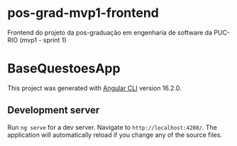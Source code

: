 
# pos-grad-mvp1-frontend
Frontend do projeto da pos-graduação em engenharia de software da PUC-RIO (mvp1 - sprint 1)

# BaseQuestoesApp

This project was generated with [Angular CLI](https://github.com/angular/angular-cli) version 16.2.0.

## Development server

Run `ng serve` for a dev server. Navigate to `http://localhost:4200/`. The application will automatically reload if you change any of the source files.